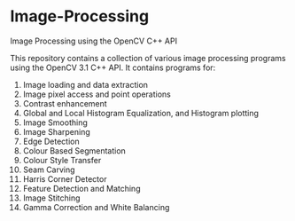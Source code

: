 # Image-Processing
Image Processing using the OpenCV C++ API

This repository contains a collection of various image processing programs using the OpenCV 3.1 C++ API. It contains programs for:

1. Image loading and data extraction
2. Image pixel access and point operations
3. Contrast enhancement
4. Global and Local Histogram Equalization, and Histogram plotting
5. Image Smoothing
7. Image Sharpening
8. Edge Detection
9. Colour Based Segmentation
10. Colour Style Transfer
11. Seam Carving
12. Harris Corner Detector
13. Feature Detection and Matching
14. Image Stitching
15. Gamma Correction and White Balancing
